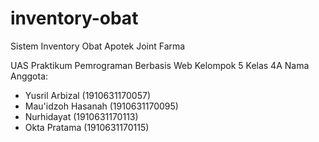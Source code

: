 # inventory-obat
Sistem Inventory Obat Apotek Joint Farma

UAS Praktikum Pemrograman Berbasis Web
Kelompok 5 Kelas 4A
Nama Anggota:
- Yusril Arbizal      (1910631170057)
- Mau'idzoh Hasanah   (1910631170095)
- Nurhidayat          (1910631170113)
- Okta Pratama        (1910631170115)
